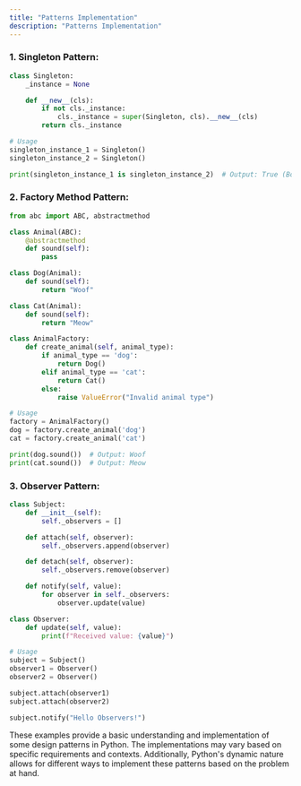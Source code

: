 ```yaml
---
title: "Patterns Implementation"
description: "Patterns Implementation"
---
```


### 1. Singleton Pattern:

```python
class Singleton:
    _instance = None

    def __new__(cls):
        if not cls._instance:
            cls._instance = super(Singleton, cls).__new__(cls)
        return cls._instance

# Usage
singleton_instance_1 = Singleton()
singleton_instance_2 = Singleton()

print(singleton_instance_1 is singleton_instance_2)  # Output: True (Both variables reference the same instance)
```

### 2. Factory Method Pattern:

```python
from abc import ABC, abstractmethod

class Animal(ABC):
    @abstractmethod
    def sound(self):
        pass

class Dog(Animal):
    def sound(self):
        return "Woof"

class Cat(Animal):
    def sound(self):
        return "Meow"

class AnimalFactory:
    def create_animal(self, animal_type):
        if animal_type == 'dog':
            return Dog()
        elif animal_type == 'cat':
            return Cat()
        else:
            raise ValueError("Invalid animal type")

# Usage
factory = AnimalFactory()
dog = factory.create_animal('dog')
cat = factory.create_animal('cat')

print(dog.sound())  # Output: Woof
print(cat.sound())  # Output: Meow
```

### 3. Observer Pattern:

```python
class Subject:
    def __init__(self):
        self._observers = []

    def attach(self, observer):
        self._observers.append(observer)

    def detach(self, observer):
        self._observers.remove(observer)

    def notify(self, value):
        for observer in self._observers:
            observer.update(value)

class Observer:
    def update(self, value):
        print(f"Received value: {value}")

# Usage
subject = Subject()
observer1 = Observer()
observer2 = Observer()

subject.attach(observer1)
subject.attach(observer2)

subject.notify("Hello Observers!")
```

These examples provide a basic understanding and implementation of some design patterns in Python. The implementations may vary based on specific requirements and contexts. Additionally, Python's dynamic nature allows for different ways to implement these patterns based on the problem at hand.
